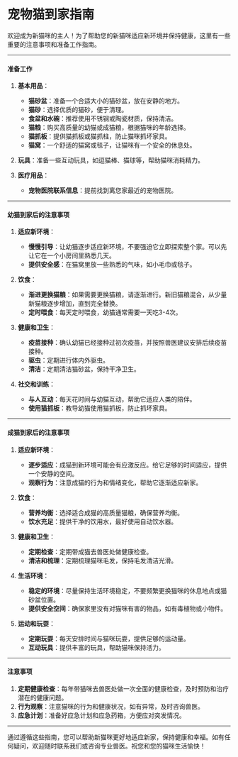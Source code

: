 # 宠物猫到家指南

欢迎成为新猫咪的主人！为了帮助您的新猫咪适应新环境并保持健康，这里有一些重要的注意事项和准备工作指南。

---

#### **准备工作**

1. **基本用品**：
   - **猫砂盆**：准备一个合适大小的猫砂盆，放在安静的地方。
   - **猫砂**：选择优质的猫砂，便于清理。
   - **食盆和水碗**：推荐使用不锈钢或陶瓷材质，保持清洁。
   - **猫粮**：购买高质量的幼猫或成猫粮，根据猫咪的年龄选择。
   - **猫抓板**：提供猫抓板或猫抓柱，防止猫咪抓坏家具。
   - **猫窝**：一个舒适的猫窝或毯子，让猫咪有一个安全的休息处。

2. **玩具**：准备一些互动玩具，如逗猫棒、猫球等，帮助猫咪消耗精力。

3. **医疗用品**：
   - **宠物医院联系信息**：提前找到离您家最近的宠物医院。

---

#### **幼猫到家后的注意事项**

1. **适应新环境**：
   - **慢慢引导**：让幼猫逐步适应新环境，不要强迫它立即探索整个家。可以先让它在一个小房间里熟悉几天。
   - **提供安全感**：在猫窝里放一些熟悉的气味，如小毛巾或毯子。

2. **饮食**：
   - **渐进更换猫粮**：如果需要更换猫粮，请逐渐进行。新旧猫粮混合，从少量新猫粮逐步增加，直到完全替换。
   - **定时喂食**：每天定时喂食，幼猫通常需要一天吃3-4次。

3. **健康和卫生**：
   - **疫苗接种**：确认幼猫已经接种过初次疫苗，并按照兽医建议安排后续疫苗接种。
   - **驱虫**：定期进行体内外驱虫。
   - **清洁**：定期清洁猫砂盆，保持干净卫生。

4. **社交和训练**：
   - **与人互动**：每天花时间与幼猫互动，帮助它适应人类的陪伴。
   - **使用猫抓板**：教导幼猫使用猫抓板，防止抓坏家具。

---

#### **成猫到家后的注意事项**

1. **适应新环境**：
   - **逐步适应**：成猫到新环境可能会有应激反应。给它足够的时间适应，提供一个安静的空间。
   - **观察行为**：注意成猫的行为和情绪变化，帮助它逐渐适应新家。

2. **饮食**：
   - **营养均衡**：选择适合成猫的高质量猫粮，确保营养均衡。
   - **饮水充足**：提供干净的饮用水，最好使用自动饮水器。

3. **健康和卫生**：
   - **定期检查**：定期带成猫去兽医处做健康检查。
   - **清洁和梳理**：定期梳理猫咪毛发，保持毛发清洁光滑。

4. **生活环境**：
   - **稳定的环境**：尽量保持生活环境稳定，不要频繁更换猫咪的休息地点或猫砂盆位置。
   - **提供安全空间**：确保家里没有对猫咪有害的物品，如有毒植物或小物件。

5. **运动和玩耍**：
   - **定期玩耍**：每天安排时间与猫咪玩耍，提供足够的运动量。
   - **互动玩具**：提供丰富的玩具，帮助猫咪保持活力。

---

#### **注意事项**

1. **定期健康检查**：每年带猫咪去兽医处做一次全面的健康检查，及时预防和治疗潜在的健康问题。
2. **行为观察**：注意猫咪的行为和健康状况，如有异常，及时咨询兽医。
3. **应急计划**：准备好应急计划和应急药箱，方便应对突发情况。

---

通过遵循这些指南，您可以帮助新猫咪更好地适应新家，保持健康和幸福。如有任何疑问，欢迎随时联系我们或咨询专业兽医。祝您和您的猫咪生活愉快！
